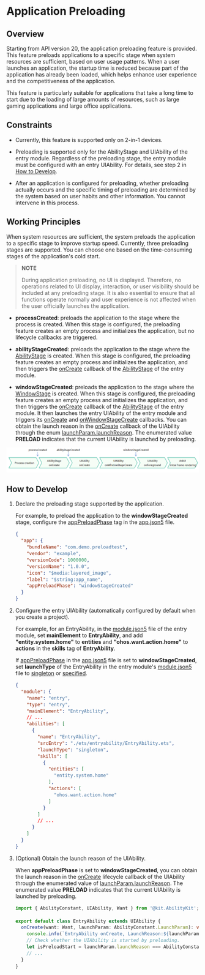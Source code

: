 # Application Preloading
<!--Kit: Ability Kit-->
<!--Subsystem: Ability-->
<!--Owner: @SKY2001-->
<!--Designer: @ccllee1-->
<!--Tester: @lixueqing513-->
<!--Adviser: @huipeizi-->
 

## Overview

Starting from API version 20, the application preloading feature is provided. This feature preloads applications to a specific stage when system resources are sufficient, based on user usage patterns. When a user launches an application, the startup time is reduced because part of the application has already been loaded, which helps enhance user experience and the competitiveness of the application.

This feature is particularly suitable for applications that take a long time to start due to the loading of large amounts of resources, such as large gaming applications and large office applications.

## Constraints

- Currently, this feature is supported only on 2-in-1 devices.

- Preloading is supported only for the AbilityStage and UIAbility of the entry module. Regardless of the preloading stage, the entry module must be configured with an entry UIAbility. For details, see step 2 in [How to Develop](#how-to-develop).

- After an application is configured for preloading, whether preloading actually occurs and the specific timing of preloading are determined by the system based on user habits and other information. You cannot intervene in this process.

## Working Principles

When system resources are sufficient, the system preloads the application to a specific stage to improve startup speed. Currently, three preloading stages are supported. You can choose one based on the time-consuming stages of the application's cold start.

> **NOTE**
>
> During application preloading, no UI is displayed. Therefore, no operations related to UI display, interaction, or user visibility should be included at any preloading stage. It is also essential to ensure that all functions operate normally and user experience is not affected when the user officially launches the application.

- **processCreated**: preloads the application to the stage where the process is created. When this stage is configured, the preloading feature creates an empty process and initializes the application, but no lifecycle callbacks are triggered.

- **abilityStageCreated**: preloads the application to the stage where the [AbilityStage](../reference/apis-ability-kit/js-apis-app-ability-abilityStage.md) is created. When this stage is configured, the preloading feature creates an empty process and initializes the application, and then triggers the [onCreate](../reference/apis-ability-kit/js-apis-app-ability-abilityStage.md#oncreate) callback of the [AbilityStage](../reference/apis-ability-kit/js-apis-app-ability-abilityStage.md) of the entry module.

- **windowStageCreated**: preloads the application to the stage where the [WindowStage](../reference/apis-arkui/arkts-apis-window-WindowStage.md) is created. When this stage is configured, the preloading feature creates an empty process and initializes the application, and then triggers the [onCreate](../reference/apis-ability-kit/js-apis-app-ability-abilityStage.md#oncreate) callback of the [AbilityStage](../reference/apis-ability-kit/js-apis-app-ability-abilityStage.md) of the entry module. It then launches the entry UIAbility of the entry module and triggers its [onCreate](../reference/apis-ability-kit/js-apis-app-ability-uiAbility.md#oncreate) and [onWindowStageCreate](../reference/apis-ability-kit/js-apis-app-ability-uiAbility.md#onwindowstagecreate) callbacks. You can obtain the launch reason in the [onCreate](../reference/apis-ability-kit/js-apis-app-ability-uiAbility.md#oncreate) callback of the UIAbility through the enum [launchParam.launchReason](../reference/apis-ability-kit/js-apis-app-ability-abilityConstant.md#launchreason). The enumerated value **PRELOAD** indicates that the current UIAbility is launched by preloading.

![preload-application-procedure](figures/preload-application-procedure.png)

## How to Develop

1. Declare the preloading stage supported by the application.

    For example, to preload the application to the **windowStageCreated** stage, configure the [appPreloadPhase](../quick-start/app-configuration-file.md#tags-in-the-configuration-file) tag in the [app.json5](../quick-start/app-configuration-file.md) file.

    ```json
    {
      "app": {
        "bundleName": "com.demo.preloadtest",
        "vendor": "example",
        "versionCode": 1000000,
        "versionName": "1.0.0",
        "icon": "$media:layered_image",
        "label": "$string:app_name",
        "appPreloadPhase": "windowStageCreated"
      }
    }
    ```

2. Configure the entry UIAbility (automatically configured by default when you create a project).

    For example, for an EntryAbility, in the [module.json5](../quick-start/module-configuration-file.md) file of the entry module, set **mainElement** to **EntryAbility**, and add **"entity.system.home"** to **entities** and **"ohos.want.action.home"** to **actions** in the **skills** tag of **EntryAbility**.

    If [appPreloadPhase](../quick-start/app-configuration-file.md#tags-in-the-configuration-file) in the [app.json5](../quick-start/app-configuration-file.md) file is set to **windowStageCreated**, set **launchType** of the EntryAbility in the entry module's [module.json5](../quick-start/module-configuration-file.md) file to [singleton](uiability-launch-type.md#singleton) or [specified](uiability-launch-type.md#specified).

    ```json
    {
      "module": {
        "name": "entry",
        "type": "entry",
        "mainElement": "EntryAbility",
        // ...
        "abilities": [
          {
            "name": "EntryAbility",
            "srcEntry": "./ets/entryability/EntryAbility.ets",
            "launchType": "singleton",
            "skills": [
              {
                "entities": [
                  "entity.system.home"
                ],
                "actions": [
                  "ohos.want.action.home"
                ]
              }
            ]
            // ...
          }
        ]
      }
    }
    ```

3. (Optional) Obtain the launch reason of the UIAbility.

    When **appPreloadPhase** is set to **windowStageCreated**, you can obtain the launch reason in the [onCreate](../reference/apis-ability-kit/js-apis-app-ability-uiAbility.md#oncreate) lifecycle callback of the UIAbility through the enumerated value of [launchParam.launchReason](../reference/apis-ability-kit/js-apis-app-ability-abilityConstant.md#launchreason). The enumerated value **PRELOAD** indicates that the current UIAbility is launched by preloading.

    ```ts
    import { AbilityConstant, UIAbility, Want } from '@kit.AbilityKit';

    export default class EntryAbility extends UIAbility {
      onCreate(want: Want, launchParam: AbilityConstant.LaunchParam): void {
        console.info(`EntryAbility onCreate, LaunchReason:${launchParam.launchReason}`);
        // Check whether the UIAbility is started by preloading.
        let isPreloadStart = launchParam.launchReason === AbilityConstant.LaunchReason.PRELOAD;
        // ...
      }
    }
    ```
